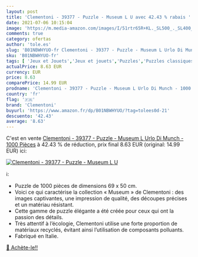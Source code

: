 ```yaml
---
layout: post
title: 'Clementoni - 39377 - Puzzle - Museum L U avec 42.43 % rabais '
date: 2021-07-06 10:15:04
image: 'https://m.media-amazon.com/images/I/51rtr65R+KL._SL500_._SL400_.jpg'
comments: true
category: ofertas
author: 'tole.es'
slug: 'B01NBWHYUO-fr Clementoni - 39377 - Puzzle - Museum L Urlo Di Munch -...'
sku: 'B01NBWHYUO-fr'
tags: [ 'Jeux et Jouets','Jeux et jouets','Puzzles','Puzzles classiques','clementoni', ]
actualPrice: 8.63 EUR
currency: EUR
price: 8.63
comparePrice: 14.99 EUR
prodname: 'Clementoni - 39377 - Puzzle - Museum L Urlo Di Munch - 1000 Pièces'
country: 'fr'
flag: '🇫🇷'
brand: 'Clementoni'
buyurl: 'https://www.amazon.fr/dp/B01NBWHYUO/?tag=tolees0d-21'
descuento: '42.43'
average: '8.63'
---
```


C'est en vente [Clementoni - 39377 - Puzzle - Museum L Urlo Di Munch - 1000 Pièces](https://www.amazon.fr/dp/B01NBWHYUO/?tag=tolees0d-21)  à  42.43 % de réduction, prix final  8.63 EUR (original: 14.99 EUR) ici:

[![Clementoni - 39377 - Puzzle - Museum L U](https://m.media-amazon.com/images/I/51rtr65R+KL._SL500_._SL400_.jpg)](https://www.amazon.fr/dp/B01NBWHYUO/?tag=tolees0d-21)

ℹ️:

- Puzzle de 1000 pièces de dimensions 69 x 50 cm.
- Voici ce qui caractérise la collection « Museum » de Clementoni : des images captivantes, une impression de qualité, des découpes précises et un matériau résistant.
- Cette gamme de puzzle élégante a été créée pour ceux qui ont la passion des détails.
- Très attentif à l’écologie, Clementoni utilise une forte proportion de matériaux recyclés, évitant ainsi l’utilisation de composants polluants.
- Fabriqué en Italie.

[🛒 Achète-le!!](https://www.amazon.fr/dp/B01NBWHYUO/?tag=tolees0d-21)
